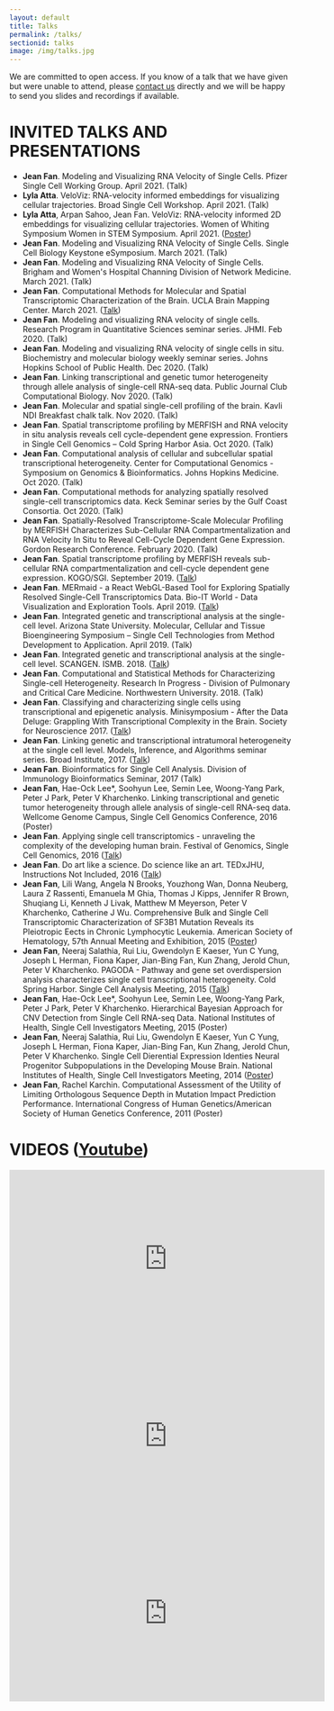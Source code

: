 ```yaml
---
layout: default
title: Talks
permalink: /talks/
sectionid: talks
image: /img/talks.jpg
---
```


We are committed to open access. If you know of a talk that we have given but were unable to attend, please [contact us](/contact) directly and we will be happy to send you slides and recordings if available.

# INVITED TALKS AND PRESENTATIONS
- **Jean Fan**. Modeling and Visualizing RNA Velocity of Single Cells. Pfizer Single Cell Working Group. April 2021. (Talk)
- **Lyla Atta**. VeloViz: RNA-velocity informed embeddings for visualizing cellular trajectories. Broad Single Cell Workshop. April 2021. (Talk)
- **Lyla Atta**, Arpan Sahoo, Jean Fan. VeloViz: RNA-velocity informed 2D embeddings for visualizing cellular trajectories. Women of Whiting Symposium Women in STEM Symposium. April 2021. ([Poster](/assets/posters/20210308_WoW_poster.pdf))
- **Jean Fan**. Modeling and Visualizing RNA Velocity of Single Cells. Single Cell Biology Keystone eSymposium. March 2021. (Talk)
- **Jean Fan**. Modeling and Visualizing RNA Velocity of Single Cells. Brigham and Women's Hospital Channing Division of Network Medicine. March 2021. (Talk)
- **Jean Fan**. Computational Methods for Molecular and Spatial Transcriptomic Characterization of the Brain. UCLA Brain Mapping Center. March 2021. ([Talk](https://www.youtube.com/watch?v=DChvnCJQ0YU&list=PL2YFBThu2wkHQsjSbsn6oe4eZboIIvrx3&index=3))
- **Jean Fan**. Modeling and visualizing RNA velocity of single cells. Research Program in Quantitative Sciences seminar series. JHMI. Feb 2020. (Talk)
- **Jean Fan**. Modeling and visualizing RNA velocity of single cells in situ. Biochemistry and molecular biology weekly seminar series. Johns Hopkins School of Public Health. Dec 2020. (Talk)
- **Jean Fan**. Linking transcriptional and genetic tumor heterogeneity through allele analysis of single-cell RNA-seq data. Public Journal Club Computational Biology. Nov 2020. (Talk)
- **Jean Fan**. Molecular and spatial single-cell profiling of the brain. Kavli NDI Breakfast chalk talk. Nov 2020. (Talk)
- **Jean Fan**. Spatial transcriptome profiling by MERFISH and RNA velocity in situ analysis reveals cell cycle-dependent gene expression. Frontiers in Single Cell Genomics – Cold Spring Harbor Asia. Oct 2020. (Talk)
- **Jean Fan**. Computational analysis of cellular and subcellular spatial transcriptional heterogeneity. Center for Computational Genomics - Symposium on Genomics & Bioinformatics. Johns Hopkins Medicine. Oct 2020. (Talk)
- **Jean Fan**. Computational methods for analyzing spatially resolved single-cell transcriptomics data. Keck Seminar series by the Gulf Coast Consortia. Oct 2020. (Talk)
- **Jean Fan**. Spatially-Resolved Transcriptome-Scale Molecular Profiling by MERFISH Characterizes Sub-Cellular RNA Compartmentalization and RNA Velocity In Situ to Reveal Cell-Cycle Dependent Gene Expression. Gordon Research Conference. February 2020. (Talk)
- **Jean Fan**. Spatial transcriptome profiling by MERFISH reveals sub-cellular RNA compartmentalization and cell-cycle dependent gene expression. KOGO/SGI. September 2019. ([Talk](https://www.slideshare.net/JeanFan1/spatial-transcriptome-profiling-by-merfish-reveals-subcellular-rna-compartmentalization-and-cellcycle-dependent-gene-expression))
- **Jean Fan**. MERmaid - a React WebGL-Based Tool for Exploring Spatially Resolved Single-Cell Transcriptomics Data. Bio-IT World - Data Visualization and Exploration Tools. April 2019. ([Talk](https://www.slideshare.net/JeanFan1/mermaid-a-react-webglbased-tool-for-exploring-spatially-resolved-singlecell-transcriptomics-data))
- **Jean Fan**. Integrated genetic and transcriptional analysis at the single-cell level. Arizona State University. Molecular, Cellular and Tissue Bioengineering Symposium – Single Cell Technologies from Method Development to Application. April 2019. (Talk)
- **Jean Fan**. Integrated genetic and transcriptional analysis at the single-cell level. SCANGEN. ISMB. 2018. ([Talk](https://www.slideshare.net/JeanFan1/integrated-genetic-and-transcriptional-analysis-at-the-singlecell-level))
- **Jean Fan**. Computational and Statistical Methods for Characterizing Single-cell Heterogeneity. Research In Progress - Division of Pulmonary and Critical Care Medicine. Northwestern University. 2018. (Talk)
- **Jean Fan**. Classifying and characterizing single cells using transcriptional and epigenetic analysis. Minisymposium - After the Data Deluge: Grappling With Transcriptional Complexity in the Brain. Society for Neuroscience 2017. ([Talk](https://www.slideshare.net/JeanFan1/society-for-neuroscience-november-2017-sndropseq-scthsseq-talk))
- **Jean Fan**. Linking genetic and transcriptional intratumoral heterogeneity at the single cell level. Models, Inference, and Algorithms seminar series. Broad Institute, 2017. ([Talk](https://www.youtube.com/watch?v=zJEDoBrKVKE))
- **Jean Fan**. Bioinformatics for Single Cell Analysis. Division of Immunology Bioinformatics Seminar, 2017 (Talk)
- **Jean Fan**, Hae-Ock Lee*, Soohyun Lee, Semin Lee, Woong-Yang Park, Peter J Park, Peter V Kharchenko. Linking transcriptional and genetic tumor heterogeneity through allele analysis of single-cell RNA-seq data. Wellcome Genome Campus, Single Cell Genomics Conference, 2016 (Poster)
- **Jean Fan**. Applying single cell transcriptomics - unraveling the complexity of the developing human
brain. Festival of Genomics, Single Cell Genomics, 2016 ([Talk](http://www.slideshare.net/JeanFan1/festival-of-genomics-2016-brain-talk))
- **Jean Fan**. Do art like a science. Do science like an art. TEDxJHU, Instructions Not Included, 2016
([Talk](https://www.youtube.com/watch?v=MYbfY0Tzc-c))
- **Jean Fan**, Lili Wang, Angela N Brooks, Youzhong Wan, Donna Neuberg, Laura Z Rassenti, Emanuela M Ghia, Thomas J Kipps, Jennifer R Brown, Shuqiang Li,
Kenneth J Livak, Matthew M Meyerson, Peter V Kharchenko, Catherine J Wu. Comprehensive Bulk and Single Cell
Transcriptomic Characterization of SF3B1 Mutation Reveals its Pleiotropic Eects in Chronic
Lymphocytic Leukemia. American Society of Hematology, 57th Annual Meeting and Exhibition,
2015 ([Poster](/assets/posters/ash_2015.pdf))
- **Jean Fan**, Neeraj Salathia, Rui Liu, Gwendolyn E Kaeser, Yun C Yung, Joseph L Herman, Fiona Kaper, Jian-Bing Fan, Kun Zhang, Jerold Chun, Peter V Kharchenko. PAGODA - Pathway and gene set overdispersion analysis characterizes single cell
transcriptional heterogeneity. Cold Spring Harbor. Single Cell Analysis Meeting, 2015 ([Talk](http://www.slideshare.net/JeanFan1/csh-sc-2015-pagoda-talk))
- **Jean Fan**, Hae-Ock Lee*, Soohyun Lee, Semin Lee, Woong-Yang Park, Peter J Park, Peter V Kharchenko. Hierarchical Bayesian
Approach for CNV Detection from Single Cell RNA-seq Data. National Institutes of Health, Single
Cell Investigators Meeting, 2015 (Poster)
- **Jean Fan**, Neeraj Salathia, Rui Liu, Gwendolyn E Kaeser, Yun C Yung, Joseph L Herman, Fiona Kaper, Jian-Bing Fan, Kun Zhang, Jerold Chun, Peter V Kharchenko. Single Cell
Dierential Expression Identies Neural Progenitor Subpopulations in the Developing Mouse Brain.
National Institutes of Health, Single Cell Investigators Meeting, 2014 ([Poster](/assets/posters/pagoda.pdf))
- **Jean Fan**, Rachel Karchin. Computational Assessment of the Utility of Limiting Orthologous Sequence
Depth in Mutation Impact Prediction Performance. International Congress of Human
Genetics/American Society of Human Genetics Conference, 2011 (Poster)

# VIDEOS ([Youtube](https://www.youtube.com/channel/UCFrwIRJvLGp631o9Bo_BtYw))
<div align="center">
<iframe width="560" height="315" src="https://www.youtube.com/embed/G7vy2W5mQnA" frameborder="0" allow="accelerometer; autoplay; clipboard-write; encrypted-media; gyroscope; picture-in-picture" allowfullscreen></iframe>
<iframe width="560" height="315" src="https://www.youtube.com/embed/WoHjby1a8Cg" frameborder="0" allow="accelerometer; autoplay; clipboard-write; encrypted-media; gyroscope; picture-in-picture" allowfullscreen></iframe>
<iframe width="560" height="315" src="https://www.youtube.com/embed/MYbfY0Tzc-c" frameborder="0" allow="accelerometer; autoplay; clipboard-write; encrypted-media; gyroscope; picture-in-picture" allowfullscreen></iframe>
</div>
